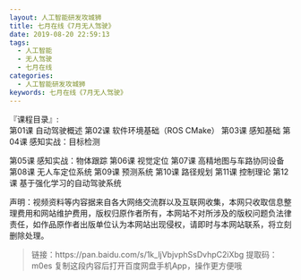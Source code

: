 ```yaml
---
layout: 人工智能研发攻城狮
title: 七月在线《7月无人驾驶》
date: 2019-08-20 22:59:13
tags:
  - 人工智能
  - 无人驾驶
  - 七月在线
categories:
  - 人工智能研发攻城狮
keywords: 七月在线《7月无人驾驶》
---
```

『课程目录』:   
第01课 自动驾驶概述
第02课 软件环境基础（ROS CMake）
第03课 感知基础
第04课 感知实战：目标检测
<!-- more -->  
第05课 感知实战：物体跟踪
第06课 视觉定位
第07课 高精地图与车路协同设备
第08课 无人车定位系统
第09课 预测系统
第10课 路径规划
第11课 控制理论
第12课 基于强化学习的自动驾驶系统
<div class="post-copyright">
    <div class="post-copyright__author">
      <span class="post-copyright-meta">声明：视频资料等内容据来自各大网络交流群以及互联网收集，本网只收取信息整理费用和网站维护费用，版权归原作者所有，本网站不对所涉及的版权问题负法律责任，如作品原作者出版单位认为本网站出现侵权，请即时与本网站联系，将立刻删除处理。 </span>
    </div>
</div>

<blockquote class="blockquote-center">
链接：https://pan.baidu.com/s/1k_ljVbjvphSsDvhpC2iXbg 
提取码：m0es 
复制这段内容后打开百度网盘手机App，操作更方便哦
</blockquote>

